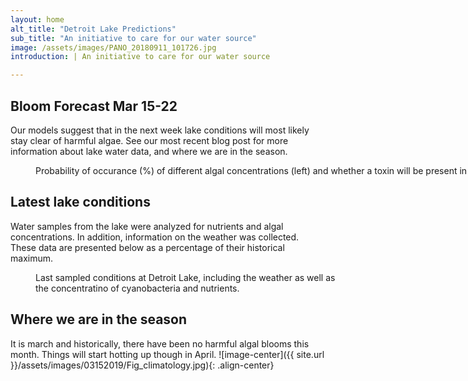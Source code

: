 ```yaml
---
layout: home
alt_title: "Detroit Lake Predictions"
sub_title: "An initiative to care for our water source"
image: /assets/images/PANO_20180911_101726.jpg
introduction: | An initiative to care for our water source

---
```

## Bloom Forecast Mar 15-22
Our models suggest that in the next week lake conditions will most likely stay clear of harmful algae. See our most recent blog post for more information about lake water data, and where we are in the season.
<figure style="width: 1000px" class="align-center">
  <img src="{{ site.url }}/assets/images/03152019/Fig_prediction.jpg" alt="">
  <figcaption>Probability of occurance (%) of different algal concentrations (left) and whether a toxin will be present in the water (right).</figcaption>
</figure>

## Latest lake conditions
Water samples from the lake were analyzed for nutrients and algal concentrations. In addition, information on the weather was collected. These data are presented below as a percentage of their historical maximum. 
<figure style="width: 500px" class="align-center">
  <img src="{{ site.url }}/assets/images/03152019/Fig_petal.jpg" alt="">
  <figcaption>Last sampled conditions at Detroit Lake, including the weather as well as the concentratino of cyanobacteria and nutrients.</figcaption>
</figure>

## Where we are in the season
It is march and historically, there have been no harmful algal blooms this month. Things will     start hotting up though in April.
![image-center]({{ site.url }}/assets/images/03152019/Fig_climatology.jpg){: .align-center}

